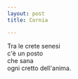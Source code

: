```yaml
---
layout: post
title: Cornia

---
```

Tra le crete senesi  
c'è un posto  
che sana  
ogni cretto dell'anima.  
